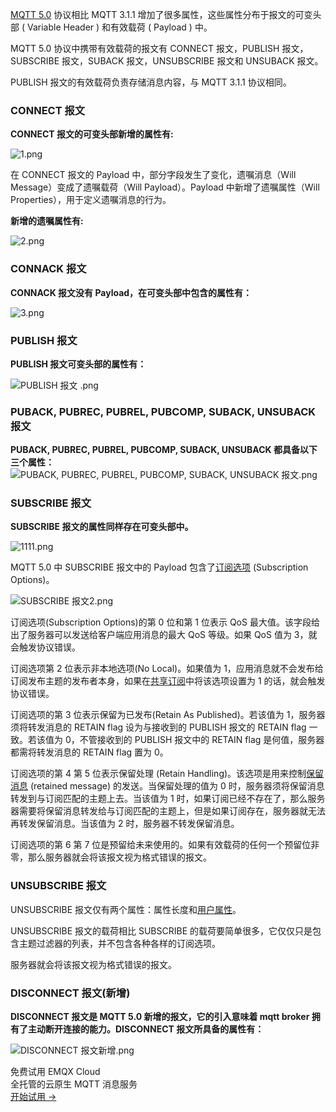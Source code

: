 [MQTT 5.0](https://www.emqx.com/zh/mqtt/mqtt5) 协议相比 MQTT 3.1.1 增加了很多属性，这些属性分布于报文的可变头部 ( Variable Header ) 和有效载荷 ( Payload ) 中。

MQTT 5.0 协议中携带有效载荷的报文有 CONNECT 报文，PUBLISH 报文，SUBSCRIBE 报文，SUBACK 报文，UNSUBSCRIBE 报文和 UNSUBACK 报文。

PUBLISH 报文的有效载荷负责存储消息内容，与 MQTT 3.1.1 协议相同。

### CONNECT 报文

**CONNECT 报文的可变头部新增的属性有:**

![1.png](https://assets.emqx.com/images/90f25b5ca8dc4e5501b4d0ed41e7cf74.png)



在 CONNECT 报文的 Payload 中，部分字段发生了变化，遗嘱消息（Will Message）变成了遗嘱载荷（Will Payload）。Payload 中新增了遗嘱属性（Will Properties），用于定义遗嘱消息的行为。

**新增的遗嘱属性有:**

![2.png](https://assets.emqx.com/images/bdabfdce4a61eb236fca3c2816405093.png)



### CONNACK 报文

**CONNACK 报文没有 Payload，在可变头部中包含的属性有：**

![3.png](https://assets.emqx.com/images/a1af2211b756e665c1b891ec78acba13.png)

### PUBLISH 报文

**PUBLISH 报文可变头部的属性有：**

![PUBLISH 报文  .png](https://assets.emqx.com/images/50b3fafb8cf564389baa62a46e781342.png)



### PUBACK, PUBREC, PUBREL, PUBCOMP, SUBACK, UNSUBACK 报文

**PUBACK, PUBREC, PUBREL, PUBCOMP, SUBACK, UNSUBACK 都具备以下三个属性：**
![PUBACK, PUBREC, PUBREL, PUBCOMP, SUBACK, UNSUBACK 报文.png](https://assets.emqx.com/images/3b2c016167ebb30a40a055d446e32347.png)


### SUBSCRIBE 报文

**SUBSCRIBE 报文的属性同样存在可变头部中。**


![1111.png](https://assets.emqx.com/images/b9109207f7d9ff0c924df16164c7a8e7.png)


MQTT 5.0 中 SUBSCRIBE 报文中的 Payload 包含了[订阅选项](https://www.emqx.com/zh/blog/subscription-identifier-and-subscription-options) (Subscription Options)。


![SUBSCRIBE 报文2.png](https://assets.emqx.com/images/775c3841412fde11076e59f530a97b78.png)


订阅选项(Subscription Options)的第 0 位和第 1 位表示 QoS 最大值。该字段给出了服务器可以发送给客户端应用消息的最大 QoS 等级。如果 QoS 值为 3，就会触发协议错误。

订阅选项第 2 位表示非本地选项(No Local)。如果值为 1，应用消息就不会发布给订阅发布主题的发布者本身，如果在[共享订阅](https://www.emqx.com/zh/blog/introduction-to-mqtt5-protocol-shared-subscription)中将该选项设置为 1 的话，就会触发协议错误。

订阅选项的第 3 位表示保留为已发布(Retain As Published)。若该值为 1，服务器须将转发消息的 RETAIN flag 设为与接收到的 PUBLISH 报文的 RETAIN flag 一致。若该值为 0，不管接收到的 PUBLISH 报文中的 RETAIN flag 是何值，服务器都需将转发消息的 RETAIN flag 置为 0。

订阅选项的第 4 第 5 位表示保留处理 (Retain Handling)。该选项是用来控制[保留消息](https://www.emqx.com/zh/blog/message-retention-and-message-expiration-interval-of-emqx-mqtt5-broker) (retained message) 的发送。当保留处理的值为 0 时，服务器须将保留消息转发到与订阅匹配的主题上去。当该值为 1 时，如果订阅已经不存在了，那么服务器需要将保留消息转发给与订阅匹配的主题上，但是如果订阅存在，服务器就无法再转发保留消息。当该值为 2 时，服务器不转发保留消息。

订阅选项的第 6 第 7 位是预留给未来使用的。如果有效载荷的任何一个预留位非零，那么服务器就会将该报文视为格式错误的报文。

### UNSUBSCRIBE 报文

UNSUBSCRIBE 报文仅有两个属性：属性长度和[用户属性](https://www.emqx.com/zh/blog/mqtt5-user-properties)。

UNSUBSCRIBE 报文的载荷相比 SUBSCRIBE 的载荷要简单很多，它仅仅只是包含主题过滤器的列表，并不包含各种各样的订阅选项。

服务器就会将该报文视为格式错误的报文。

### DISCONNECT 报文(新增)

**DISCONNECT 报文是 MQTT 5.0 新增的报文，它的引入意味着 mqtt broker 拥有了主动断开连接的能力。DISCONNECT 报文所具备的属性有：**

![DISCONNECT 报文新增.png](https://assets.emqx.com/images/f6aa8921e06244d319c110a9cfdbdb90.png)


<section class="promotion">
    <div>
        免费试用 EMQX Cloud
        <div class="is-size-14 is-text-normal has-text-weight-normal">全托管的云原生 MQTT 消息服务</div>
    </div>
    <a href="https://www.emqx.com/zh/signup?continue=https://cloud.emqx.com/console/deployments/0?oper=new" class="button is-gradient px-5">开始试用 →</a>
</section>
